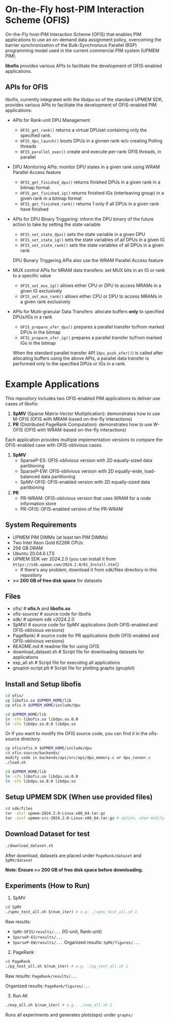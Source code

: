 # On-the-Fly host-PIM Interaction Scheme (OFIS)
On-the-Fly host-PIM Interaction Scheme (OFIS) that enables PIM applications to use an on-demand data assignment policy, overcoming the barrier synchronization of the Bulk-Synchronous Parallel (BSP) programming model used in the current commercial PIM system (UPMEM PIM).

**libofis** provides various APIs to facilitate the development of OFIS-enabled applications.

## APIs for OFIS
libofis, currently integrated with the libdpu.so of the standard UPMEM SDK, provides various APIs to facilitate the development of OFIS-enabled PIM applications:

- APIs for Rank-unit DPU Management
    - `OFIS_get_rank()` returns a virtual DPUset containing only the specified rank.
    - `OFIS_dpu_launch()` boots DPUs in a givnen rank w/o creating Polling threads
    - `OFIS_parallel_exec()` create and execute per-rank OFIS threads, in parallel

- DPU Monitoring APIs: monitor DPU states in a given rank using WRAM Parallel Access feature
    - `OFIS_get_finished_dpu()` returns finished DPUs in a given rank in a bitmap format
    - `OFIS_get_finished_ig()` returns finished IGs (interleaving group) in a given rank in a bitmap format
    - `OFIS_get_finished_rank()` returns 1 only if all DPUs in a given rank have finished

- APIs for DPU Binary Triggering: inform the DPU binary of the future action to take by setting the state variable
    - `OFIS_set_state_dpu()` sets the state variable in a given DPU
    - `OFIS_set_state_ig()` sets the state variables of all DPUs in a given IG
    - `OFIS_set_state_rank()` sets the state variables of all DPUs in a given rank

    DPU Bunary Triggering APIs also use the WRAM Parallel Access feature
- MUX control APIs for MRAM data transfers: set MUX bits in an IG or rank to a specific value
    - `OFIS_set_mux_ig()` allows either CPU or DPU to access MRAMs in a given IG exclusively
    - `OFIS_set_mux_rank()` allows either CPU or DPU to access MRAMs in a given rank exclusively

- APIs for Multi-granular Data Transfers: allocate buffers **only** to specified DPUs/IGs in a rank
    - `OFIS_prepare_xfer_dpu()` prepares a parallel transfer to/from marked DPUs in the bitmap
    - `OFIS_prepare_xfer_ig()` prepares a parallel transfer to/from marked IGs in the bitmap
    
    When the standard parallel transfer API (`dpu_push_xfer()`) is called after allocating buffers using the above APIs, a parallel data transfer is performed only to the specified DPUs or IGs in a rank.

# Example Applications
This repository includes two OFIS-enabled PIM applications to deliver use cases of libofis:
1. **SpMV** (Sparse Matrix-Vector Multiplication): demonstrates how to use M-OFIS (OFIS with MRAM-based on-the-fly interactions)
2. **PR** (Distributed PageRank Computation): demonstrates how to use W-OFIS (OFIS with WRAM-based on-the-fly interactions)
   
Each application provides multiple implementation versions to compare the OFIS-enabled case with OFIS-oblivious cases.
1. **SpMV**
   - SparseP-ES: OFIS-oblivious version with 2D equally-sized data partitioning
   - SparseP-EW: OFIS-oblivious version with 2D equally-wide, load-balanced data partitioning
   - SpMV-OFIS: OFIS-enabled version with 2D equally-sized data partitioning
2. **PR**
   - PR-WRAM: OFIS-oblivious version that uses WRAM for a node information store
   - PR-OFIS: OFIS-enabled version of the PR-WRAM 

## System Requirements
- UPMEM PIM DIMMs (at least ten PIM DIMMs)
- Two Intel Xeon Gold 6226R CPUs
- 256 GB DRAM
- Ubuntu 20.04.6 LTS
- UPMEM SDK ver 2024.2.0 (you can install it from `https://sdk.upmem.com/2024.2.0/01_Install.html`)
    - If there's any problem, download it from sdk/files directory in this repository
- **>= 200 GB of free disk space** for datasets

## Files
- ofis/      # **ofis.h** and **libofis.so**
- ofis-source/    # source code for libofis
- sdk/      # upmem sdk v2024.2.0
- SpMV/     # source code for SpMV applications (both OFIS-enabled and OFIS-oblivious versions)
- PageRank/ # source code for PR applications (both OFIS-enabled and OFIS-oblivious versions)
- README.md # readme file for using OFIS
- download_dataset.sh    # Script file for downloading datasets for applications
- exp_all.sh    # Script file for executing all applications
- gnuplot-script.plt    # Script file for plotting graphs (gnuplot)

## Install and Setup libofis
```bash
cd ofis/
cp libofis.so $UPMEM_HOME/lib
cp ofis.h $UPMEM_HOME/include/dpu

cd $UPMEM_HOME/lib
ln -sfn libofis.so libdpu.so.0.0
ln -sfn libdpu.so.0.0 libdpu.so
```
Or if you want to modify the OFIS source code,
you can find it in the ofis-source directory.
```bash
cp ofis/ofis.h $UPMEM_HOME/include/dpu
cd ofis-source/backends/
modify code in backends/api/src/api/dpu_memory.c or dpu_runner.c
./load.sh

cd $UPMEM_HOME/lib
ln -sfn libofis.so libdpu.so.0.0
ln -sfn libdpu.so.0.0 libdpu.so
```

## Setup UPMEM SDK (When use provided files)
```bash
cd sdk/files
tar -zxvf upmem-2024.2.0-Linux-x86_64.tar.gz
tar -zxvf upmem-src-2024.2.0-Linux-x86_64.tar.gz # option, when modify sdk
```

## Download Dataset for test
```bash
./download_dataset.sh
```
After download, datasets are placed under `PageRank/dataset` and `SpMV/dataset`

**Note: Ensure >= 200 GB of free disk space before downloading.**

## Experiments (How to Run)
1. SpMV
```bash
cd SpMV
./spmv_test_all.sh $(num_iter) # e.g. ./spmv_test_all.sh 1
```
Raw results:
- `SpMV-OFIS/results/...` (IG-unit, Rank-unit)
- `SparseP-ES/results/...`
- `SparseP-EW/results/...`
   Organized results: `SpMV/figures/...`

2. PageRank
```bash
cd PageRank
./pg_test_all.sh $(num_iter) # e.g. ./pg_test_all.sh 1
```
   Raw results: `PageRank/results/...`
   
   Organized results: `PageRank/figures/...`

3. Run All
```bash
./exp_all.sh $(num_iter) # e.g.. ./exp_all.sh 1
```
   Runs all experiments and generates plots(eps) under `graphs/`
